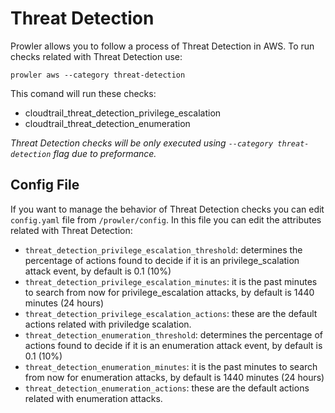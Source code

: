 # Threat Detection

Prowler allows you to follow a process of Threat Detection in AWS. To run checks related with Threat Detection use:
```
prowler aws --category threat-detection
```
This comand will run these checks:

* cloudtrail_threat_detection_privilege_escalation
* cloudtrail_threat_detection_enumeration

*Threat Detection checks will be only executed using `--category threat-detection` flag due to preformance.*

## Config File

If you want to manage the behavior of Threat Detection checks you can edit `config.yaml` file from `/prowler/config`. In this file you can edit the attributes related with Threat Detection:

* `threat_detection_privilege_escalation_threshold`: determines the percentage of actions found to decide if it is an privilege_scalation attack event, by default is 0.1 (10%)
* `threat_detection_privilege_escalation_minutes`: it is the past minutes to search from now for privilege_escalation attacks, by default is 1440 minutes (24 hours)
* `threat_detection_privilege_escalation_actions`: these are the default actions related with priviledge scalation.
* `threat_detection_enumeration_threshold`: determines the percentage of actions found to decide if it is an enumeration attack event, by default is 0.1 (10%)
* `threat_detection_enumeration_minutes`: it is the past minutes to search from now for enumeration attacks, by default is 1440 minutes (24 hours)
* `threat_detection_enumeration_actions`: these are the default actions related with enumeration attacks.
